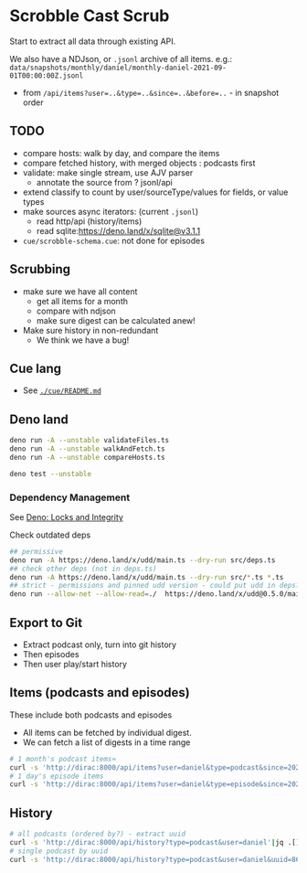 # Scrobble Cast Scrub

Start to extract all data through existing API.

We also have a NDJson, or `.jsonl` archive of all items. e.g.:
`data/snapshots/monthly/daniel/monthly-daniel-2021-09-01T00:00:00Z.jsonl`

- from `/api/items?user=..&type=..&since=..&before=..` - in snapshot order

## TODO

- compare hosts: walk by day, and compare the items
- compare fetched history, with merged objects : podcasts first
- validate: make single stream, use AJV parser
  - annotate the source from ? jsonl/api
- extend classify to count by user/sourceType/values for fields, or value types
- make sources async iterators: (current `.jsonl`)
  - read http/api (history/items)
  - read sqlite:<https://deno.land/x/sqlite@v3.1.1>
- `cue/scrobble-schema.cue`: not done for episodes

## Scrubbing

- make sure we have all content
  - get all items for a month
  - compare with ndjson
  - make sure digest can be calculated anew!
- Make sure history in non-redundant
  - We think we have a bug!

## Cue lang

- See [`./cue/README.md`](./cue/README.md)

## Deno land

```bash
deno run -A --unstable validateFiles.ts
deno run -A --unstable walkAndFetch.ts
deno run -A --unstable compareHosts.ts

deno test --unstable
```

### Dependency Management

See [Deno: Locks and Integrity](https://deno.land/manual/linking_to_external_code/integrity_checking)

Check outdated deps

```bash
## permissive
deno run -A https://deno.land/x/udd/main.ts --dry-run src/deps.ts
## check other deps (not in deps.ts)
deno run -A https://deno.land/x/udd/main.ts --dry-run src/*.ts *.ts
## strict - permissions and pinned udd version - could put udd in deps?!
deno run --allow-net --allow-read=./  https://deno.land/x/udd@0.5.0/main.ts --dry-run src/*.ts
```

## Export to Git

- Extract podcast only, turn into git history
- Then episodes
- Then user play/start history

## Items (podcasts and episodes)

These include both podcasts and episodes

- All items can be fetched by individual digest.
- We can fetch a list of digests in a time range

```bash
# 1 month's podcast items≈
curl -s 'http://dirac:8000/api/items?user=daniel&type=podcast&since=2021-05-01&before=2021-06-01'| jq
# 1 day's episode items
curl -s 'http://dirac:8000/api/items?user=daniel&type=episode&since=2021-05-16&before=2021-05-17'| jq '. | length'
```

## History

```bash
# all podcasts (ordered by?) - extract uuid
curl -s 'http://dirac:8000/api/history?type=podcast&user=daniel'|jq .[].uuid
# single podcast by uuid
curl -s 'http://dirac:8000/api/history?type=podcast&user=daniel&uuid=86e084d0-1dae-012e-01b5-00163e1b201c'|jq
```
